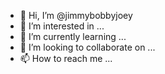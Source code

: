 - 👋 Hi, I’m @jimmybobbyjoey
- 👀 I’m interested in ...
- 🌱 I’m currently learning ...
- 💞️ I’m looking to collaborate on ...
- 📫 How to reach me ...

<!---
jimmybobbyjoey/jimmybobbyjoey is a ✨ special ✨ repository because its `README.md` (this file) appears on your GitHub profile.
You can click the Preview link to take a look at your changes.
--->

